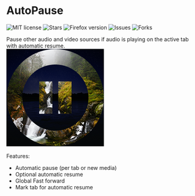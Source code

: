 # AutoPause
![MIT license](https://img.shields.io/github/license/NDevTK/AutoPause)
![Stars](https://img.shields.io/github/stars/NDevTK/AutoPause)
![Firefox version](https://img.shields.io/amo/v/autopause)
![Issues](https://img.shields.io/github/issues/NDevTK/AutoPause)
![Forks](https://img.shields.io/github/forks/NDevTK/AutoPause)

Pause other audio and video sources if audio is playing on the active tab with automatic resume.  
![Extension icon](icon.png)

Features:
- Automatic pause (per tab or new media)
- Optional automatic resume
- Global Fast forward
- Mark tab for automatic resume
